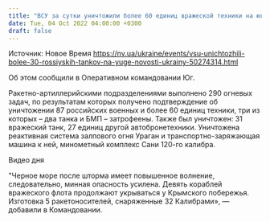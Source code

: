 ```yaml
---
title: "ВСУ за сутки уничтожили более 60 единиц вражеской техники на юге"
date: Tue, 04 Oct 2022 04:00:00 +0300
draft: false
---
```

Источник: Новое Время https://nv.ua/ukraine/events/vsu-unichtozhili-bolee-30-rossiyskih-tankov-na-yuge-novosti-ukrainy-50274314.html


Об этом сообщили в Оперативном командовании Юг.

Ракетно-артиллерийскими подразделениями выполнено 290 огневых задач, по результатам которых получено подтверждение об уничтожении 87 российских военных и более 60 единиц техники, три из которых – два танка и БМП – затрофеены. Также был уничтожен: 31 вражеский танк, 27 единиц другой автобронетехники. Уничтожена реактивная система залпового огня Ураган и транспортно-заряжающая машина к ней, минометный комплекс Сани 120-го калибра.

 Видео дня   

"Черное море после шторма имеет повышенное волнение, следовательно, минная опасность усилена. Девять кораблей вражеского флота продолжают укрываться у Крымского побережья. Изготовка 5 ракетоносителей, снаряженные 32 Калибрами», — добавили в Командовании.
